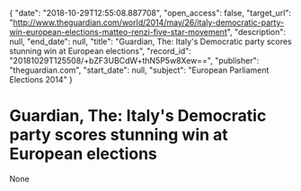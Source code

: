 {
  "date": "2018-10-29T12:55:08.887708", 
  "open_access": false, 
  "target_url": "http://www.theguardian.com/world/2014/may/26/italy-democratic-party-win-european-elections-matteo-renzi-five-star-movement", 
  "description": null, 
  "end_date": null, 
  "title": "Guardian, The: Italy's Democratic party scores stunning win at European elections", 
  "record_id": "20181029T125508/+bZF3UBCdW+thN5P5w8Xew==", 
  "publisher": "theguardian.com", 
  "start_date": null, 
  "subject": "European Parliament Elections 2014"
}

# Guardian, The: Italy's Democratic party scores stunning win at European elections

None